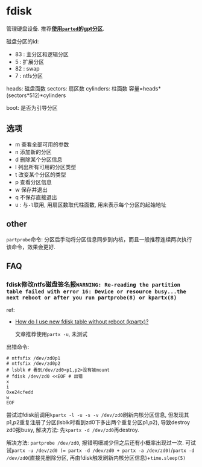 # fdisk
管理硬盘设备.  推荐[**使用`parted`的gpt分区**](https://wiki.archlinux.org/index.php/Partitioning_(%E7%AE%80%E4%BD%93%E4%B8%AD%E6%96%87)).

磁盘分区的id:
- 83 : 主分区和逻辑分区
- 5 : 扩展分区
- 82 : swap
- 7 : ntfs分区

heads: 磁盘面数
sectors: 扇区数
cylinders: 柱面数
容量=heads*(sectors*512)*cylinders

boot: 是否为引导分区

## 选项
- m 查看全部可用的参数
- n 添加新的分区
- d 删除某个分区信息
- l 列出所有可用的分区类型
- t 改变某个分区的类型
- p 查看分区信息
- w 保存并退出
- q 不保存直接退出
- u : 与`-l`联用, 用扇区数取代柱面数, 用来表示每个分区的起始地址

## other
`partprobe`命令: 分区后手动将分区信息同步到内核，而且一般推荐连续两次执行该命令，效果会更好.

## FAQ
### fdisk修改ntfs磁盘签名报`WARNING: Re-reading the partition table failed with error 16: Device or resource busy...the next reboot or after you run partprobe(8) or kpartx(8)`
ref:
- [How do I use new fdisk table without reboot (kpartx)?](https://unix.stackexchange.com/questions/117949/how-do-i-use-new-fdisk-table-without-reboot-kpartx)

	文章推荐使用`partx -u`, 未测试

出错命令:
```
# ntfsfix /dev/zd0p1
# ntfsfix /dev/zd0p2
# lsblk # 看到/dev/zd0<p1,p2>没有被mount
# fdisk /dev/zd0 <<EOF # 出错
x
i
0xe24cfedd
w
EOF
```

尝试过fdisk前调用`kpartx -l -u -s -v /dev/zd0`刷新内核分区信息, 但发现其p1,p2重复注册了分区(lsblk时看到zd0下多出两个重复分区p1,p2), 导致destroy zd0报busy, 解决方法: 先`kpartx -d /dev/zd0`再destroy.

解决方法: `partprobe /dev/zd0`, 报错明细减少但之后还有小概率出现过一次. 可试试`partx -u /dev/zd0 (= partx -d /dev/zd0 + partx -a /dev/zd0)`/`partx -d /dev/zd0`(直接先删除分区, 再由fdisk触发刷新内核分区信息)+`time.sleep(5)`

